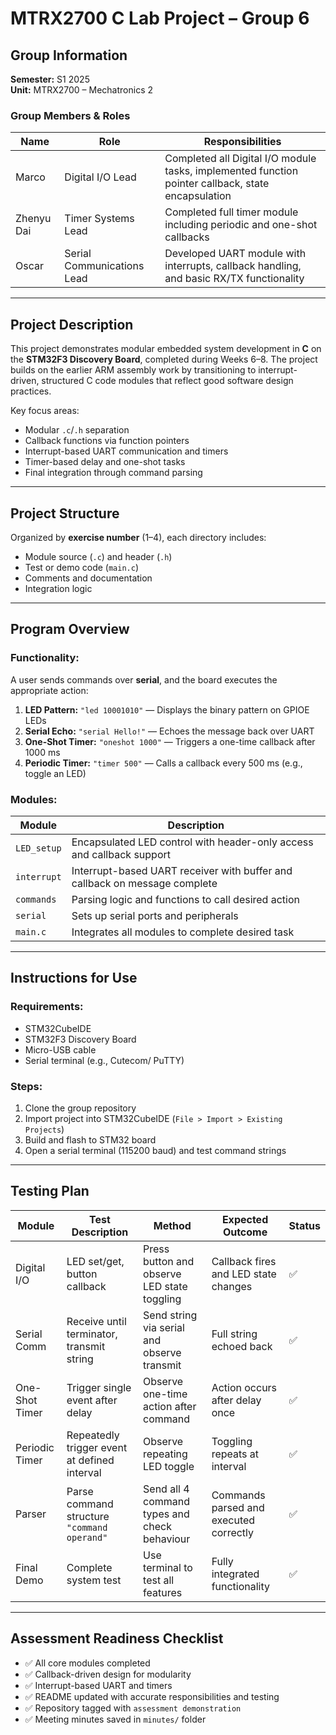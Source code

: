 # MTRX2700 C Lab Project – Group 6

## Group Information


**Semester:** S1 2025  
**Unit:** MTRX2700 – Mechatronics 2  

### Group Members & Roles

| Name        | Role                         | Responsibilities                                                                                     |
|-------------|------------------------------|------------------------------------------------------------------------------------------------------|
| Marco       | Digital I/O Lead             | Completed all Digital I/O module tasks, implemented function pointer callback, state encapsulation   |
| Zhenyu Dai  | Timer Systems Lead           | Completed full timer module including periodic and one-shot callbacks                                |
| Oscar       | Serial Communications Lead   | Developed UART module with interrupts, callback handling, and basic RX/TX functionality              |

---

## Project Description

This project demonstrates modular embedded system development in **C** on the **STM32F3 Discovery Board**, completed during Weeks 6–8. The project builds on the earlier ARM assembly work by transitioning to interrupt-driven, structured C code modules that reflect good software design practices.

Key focus areas:
- Modular `.c`/`.h` separation
- Callback functions via function pointers
- Interrupt-based UART communication and timers
- Timer-based delay and one-shot tasks
- Final integration through command parsing

---

## Project Structure

Organized by **exercise number** (1–4), each directory includes:
- Module source (`.c`) and header (`.h`)
- Test or demo code (`main.c`)
- Comments and documentation
- Integration logic

---

## Program Overview

### Functionality:
A user sends commands over **serial**, and the board executes the appropriate action:
1. **LED Pattern:** `"led 10001010"` — Displays the binary pattern on GPIOE LEDs
2. **Serial Echo:** `"serial Hello!"` — Echoes the message back over UART
3. **One-Shot Timer:** `"oneshot 1000"` — Triggers a one-time callback after 1000 ms
4. **Periodic Timer:** `"timer 500"` — Calls a callback every 500 ms (e.g., toggle an LED)

### Modules:
| Module           | Description                                                                         |
|------------------|-------------------------------------------------------------------------------------|
| `LED_setup`     | Encapsulated LED control with header-only access and callback support       |
| `interrupt`    | Interrupt-based UART receiver with buffer and callback on message complete         |
| `commands`   | Parsing logic and functions to call desired action                  |
| `serial` | Sets up serial ports and peripherals                        |
| `main.c`         | Integrates all modules to complete desired task                                  |

---

## Instructions for Use

### Requirements:
- STM32CubeIDE
- STM32F3 Discovery Board
- Micro-USB cable
- Serial terminal (e.g., Cutecom/ PuTTY)

### Steps:
1. Clone the group repository
2. Import project into STM32CubeIDE (`File > Import > Existing Projects`)
3. Build and flash to STM32 board
4. Open a serial terminal (115200 baud) and test command strings

---

## Testing Plan

| Module         | Test Description                                                  | Method                                               | Expected Outcome                                   | Status |
|----------------|-------------------------------------------------------------------|------------------------------------------------------|---------------------------------------------------|--------|
| Digital I/O    | LED set/get, button callback                                      | Press button and observe LED state toggling         | Callback fires and LED state changes              | ✅     |
| Serial Comm    | Receive until terminator, transmit string                             | Send string via serial and observe transmit             | Full string echoed back                           | ✅     |
| One-Shot Timer | Trigger single event after delay                                  | Observe one-time action after command               | Action occurs after delay once                    | ✅     |
| Periodic Timer | Repeatedly trigger event at defined interval                      | Observe repeating LED toggle              | Toggling repeats at interval                      | ✅     |
| Parser         | Parse command structure `"command operand"`                       | Send all 4 command types and check behaviour         | Commands parsed and executed correctly            | ✅     |
| Final Demo     | Complete system test                                              | Use terminal to test all features       | Fully integrated functionality                    | ✅     |

---

## Assessment Readiness Checklist

- ✅ All core modules completed
- ✅ Callback-driven design for modularity
- ✅ Interrupt-based UART and timers
- ✅ README updated with accurate responsibilities and testing
- ✅ Repository tagged with `assessment demonstration`
- ✅ Meeting minutes saved in `minutes/` folder
